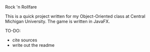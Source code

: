 Rock 'n Rollfare

This is a quick project written for my Object-Oriented class at Central Michigan University. The game is written in JavaFX.

TO-DO: 
- cite sources
- write out the readme
